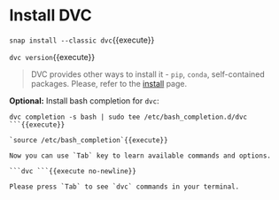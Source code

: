 # Install DVC

`snap install --classic dvc`{{execute}}

`dvc version`{{execute}}

> DVC provides other ways to install it - `pip`, `conda`, self-contained
> packages. Please, refer to the [install](https://dvc.org/doc/install) page.

**Optional:** Install bash completion for `dvc`:

```
dvc completion -s bash | sudo tee /etc/bash_completion.d/dvc
```{{execute}}

`source /etc/bash_completion`{{execute}}

Now you can use `Tab` key to learn available commands and options. 

```dvc ```{{execute no-newline}}

Please press `Tab` to see `dvc` commands in your terminal. 
